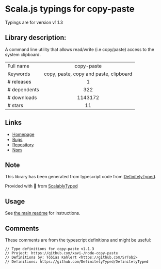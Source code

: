
# Scala.js typings for copy-paste

Typings are for version v1.1.3

## Library description:
A command line utility that allows read/write (i.e copy/paste) access to the system clipboard.

|                    |                 |
| ------------------ | :-------------: |
| Full name          | copy-paste |
| Keywords           | copy, paste, copy and paste, clipboard |
| # releases         | 1 |
| # dependents       | 322 |
| # downloads        | 1143172 |
| # stars            | 11 |

## Links
- [Homepage](https://github.com/xavi-/node-copy-paste)
- [Bugs](https://github.com/xavi-/node-copy-paste/issues)
- [Repository](https://github.com/xavi-/node-copy-paste)
- [Npm](https://www.npmjs.com/package/copy-paste)
    


## Note
This library has been generated from typescript code from [DefinitelyTyped](https://definitelytyped.org).

Provided with :purple_heart: from [ScalablyTyped](https://github.com/oyvindberg/ScalablyTyped)

## Usage
See [the main readme](../../readme.md) for instructions.

## Comments

These comments are from the typescript definitions and might be useful:
```
// Type definitions for copy-paste v1.1.3
// Project: https://github.com/xavi-/node-copy-paste
// Definitions by: Tobias Kahlert <https://github.com/SrTobi>
// Definitions: https://github.com/DefinitelyTyped/DefinitelyTyped

```

